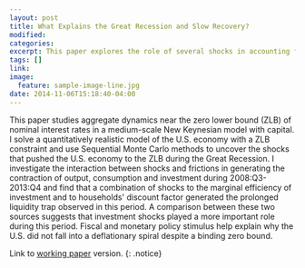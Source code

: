```yaml
---
layout: post
title: What Explains the Great Recession and Slow Recovery?
modified:
categories: 
excerpt: This paper explores the role of several shocks in accounting for the decline in economic activity during the U.S. Great Recession.
tags: []
link:
image:
  feature: sample-image-line.jpg
date: 2014-11-06T15:18:40-04:00
---
```

This paper studies aggregate dynamics near the zero lower bound (ZLB) of nominal interest rates in a medium-scale New Keynesian model 
with capital. I solve a quantitatively realistic model of the U.S. economy with a ZLB constraint and use Sequential Monte Carlo 
methods to uncover the shocks that pushed the U.S. economy to the ZLB during the Great Recession. I investigate the interaction between 
shocks and frictions in generating the contraction of output, consumption and investment during 2008:Q3- 2013:Q4 and find that a combination 
of shocks to the marginal efficiency of investment and to households' discount factor generated the prolonged liquidity trap observed in this period. 
A comparison between these two sources suggests that investment shocks played a more important role during this period. Fiscal and monetary policy stimulus 
help explain why the U.S. did not fall into a deflationary spiral despite a binding zero bound.

Link to [working paper](/documents/PCB-JMP.pdf) version.
{: .notice}